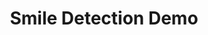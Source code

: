 ---
layout: default
category: bts
tags: ["FaceTracker","openframeworks"]
video: "https://player.vimeo.com/video/175748820?badge=0&amp;autopause=0&amp;player_id=0&amp;app_id=72231"
title: "Smile Detection Demo"
thumbnail: "https://i.vimeocdn.com/video/582882546_295x166.jpg?r=pad"
---
